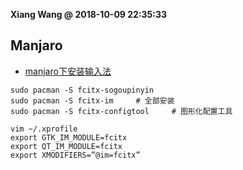 **Xiang Wang @ 2018-10-09 22:35:33**

## Manjaro
* [manjaro下安装输入法](https://www.jianshu.com/p/d7c8f29be182)
```
sudo pacman -S fcitx-sogoupinyin
sudo pacman -S fcitx-im     # 全部安装
sudo pacman -S fcitx-configtool     # 图形化配置工具

vim ~/.xprofile
export GTK_IM_MODULE=fcitx
export QT_IM_MODULE=fcitx
export XMODIFIERS=”@im=fcitx”
```
